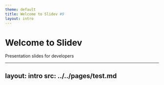 ```yaml
---
theme: default
title: Welcome to Slidev #9
layout: intro
---
```


# Welcome to Slidev

Presentation slides for developers  
<Counter :count="5" m="t-4" />

---
layout: intro
src: ../../pages/test.md
---
